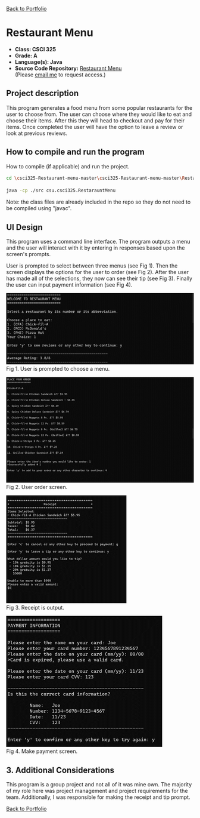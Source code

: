 [Back to Portfolio](./)

Restaurant Menu
===============

-   **Class: CSCI 325** 
-   **Grade: A** 
-   **Language(s): Java** 
-   **Source Code Repository:** [Restaurant Menu](https://github.com/JoeKauf/CSCIRestaurantMenu/tree/main/RestarauntMenu)  
    (Please [email me](mailto:jakaufman@csustudent.net?subject=GitHub%20Access) to request access.)

## Project description

This program generates a food menu from some popular restaurants for the user to choose from. The user can choose where they would like to eat and choose their items. After this they will head to checkout and pay for their items. Once completed the user will have the option to leave a review or look at previous reviews. 



## How to compile and run the program

How to compile (if applicable) and run the project.

```bash
cd \csci325-Restaurant-menu-master\csci325-Restaurant-menu-master\RestarauntMenu

java -cp ./src csu.csci325.RestarauntMenu
```

Note: the class files are already included in the repo so they do not need to be compiled using "javac".

## UI Design

This program uses a command line interface. The program outputs a menu and the user will interact with it by entering in responses based upon the screen's prompts.

User is prompted to select between three menus (see Fig 1). Then the screen displays the options for the user to order (see Fig 2). After the user has made all of the selections, they now can see their tip (see Fig 3). Finally the user can input payment information (see Fig 4).

![screenshot](images/Start.png)  
Fig 1. User is prompted to choose a menu.

![screenshot](images/Order.png)  
Fig 2. User order screen.

![screenshot](images/Receipt.png)  
Fig 3. Receipt is output.

![screenshot](images/Payment.png)  
Fig 4. Make payment screen.

## 3. Additional Considerations

This program is a group project and not all of it was mine own. The majority of my role here was project management and project requirements for the team. Additionally, I was responsible for making the receipt and tip prompt.

[Back to Portfolio](./)
